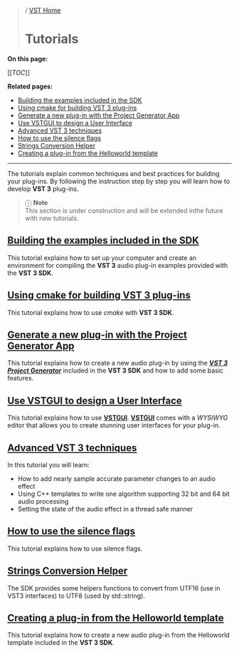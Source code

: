 >/ [VST Home](../index.md)
>
># Tutorials

**On this page:**

[[_TOC_]]

**Related pages:**

- [Building the examples included in the SDK](../Tutorials/Building+the+examples+included+in+the+SDK.md)
- [Using cmake for building VST 3 plug-ins](../Tutorials/Using+cmake+for+building+plug-ins.md)
- [Generate a new plug-in with the Project Generator App](../Tutorials/Generate+new+plug-in+with+Project+Generator.md)
- [Use VSTGUI to design a User Interface](../Tutorials/Use+VSTGUI+to+design+a+UI.md)
- [Advanced VST 3 techniques](../Tutorials/Advanced+VST+3+techniques.md)
- [How to use the silence flags](../Tutorials/How+to+use+the+silence+flags.md)
- [Strings Conversion Helper](../Tutorials/Strings+Conversion+Helper.md)
- [Creating a plug-in from the Helloworld template](../Tutorials/Creating+a+plug-in+from+the+Helloworld+template.md)

---

The tutorials explain common techniques and best practices for building your plug-ins. By following the instruction step by step you will learn how to develop **VST 3** plug-ins.

>ⓘ **Note**<br>
>This section is under construction and will be extended inthe future with new tutorials.

## [Building the examples included in the SDK](../Tutorials/Building+the+examples+included+in+the+SDK.md)

This tutorial explains how to set up your computer and create an environment for compiling the **VST 3** audio plug-in examples provided with the **VST 3 SDK**.

## [Using cmake for building VST 3 plug-ins](../Tutorials/Using+cmake+for+building+plug-ins.md)

This tutorial explains how to use *cmake* with **VST 3 SDK**.

## [Generate a new plug-in with the Project Generator App](../Tutorials/Generate+new+plug-in+with+Project+Generator.md)

This tutorial explains how to create a new audio plug-in by using the ***[VST 3 Project Generator](../What+is+the+VST+3+SDK/Project+Generator.md)*** included in the **VST 3 SDK** and how to add some basic features.

## [Use VSTGUI to design a User Interface](../Tutorials/Use+VSTGUI+to+design+a+UI.md)

This tutorial explains how to use [**VSTGUI**](../What+is+the+VST+3+SDK/VSTGUI.md). [**VSTGUI**](../What+is+the+VST+3+SDK/VSTGUI.md) comes with a *WYSIWYG* editor that allows you to create stunning user interfaces for your plug-in.

## [Advanced VST 3 techniques](../Tutorials/Advanced+VST+3+techniques.md)

In this tutorial you will learn:

- How to add nearly sample accurate parameter changes to an audio effect
- Using C++ templates to write one algorithm supporting 32 bit and 64 bit audio processing
- Setting the state of the audio effect in a thread safe manner

## [How to use the silence flags](../Tutorials/How+to+use+the+silence+flags.md)

This tutorial explains how to use silence flags.

## [Strings Conversion Helper](../Tutorials/Strings+Conversion+Helper.md)

The SDK provides some helpers functions to convert from UTF16 (use in VST3 interfaces) to UTF8 (used by std::string).

## [Creating a plug-in from the Helloworld template](../Tutorials/Creating+a+plug-in+from+the+Helloworld+template.md)

This tutorial explains how to create a new audio plug-in from the Helloworld template included in the **VST 3 SDK**.
